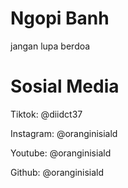 # Ngopi Banh
jangan lupa berdoa

# Sosial Media
Tiktok: @diidct37

Instagram: @oranginisiald

Youtube: @oranginisiald

Github: @oranginisiald
